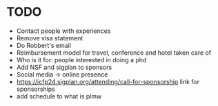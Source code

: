 # TODO

- Contact people with experiences
- Remove visa statement
- Do Robbert's email
- Reimbursement model for travel, conference and hotel taken care of
- Who is it for: people interested in doing a phd
- Add NSF and sigplan to sponsors
- Social media -> online presence
- https://icfp24.sigplan.org/attending/call-for-sponsorship link for sponsorships
- add schedule to what is plmw